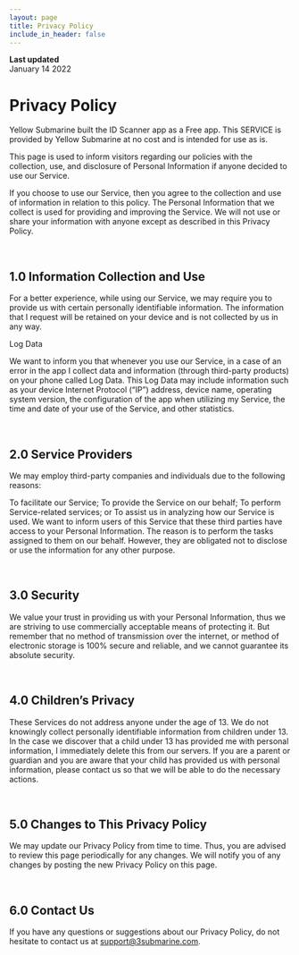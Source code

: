 ```yaml
---
layout: page
title: Privacy Policy
include_in_header: false
---
```


**Last updated**  
January 14 2022

# Privacy Policy
Yellow Submarine built the ID Scanner app as a Free app. This SERVICE is provided by Yellow Submarine at no cost and is intended for use as is.

This page is used to inform visitors regarding our policies with the collection, use, and disclosure of Personal Information if anyone decided to use our Service.

If you choose to use our Service, then you agree to the collection and use of information in relation to this policy. The Personal Information that we collect is used for providing and improving the Service. We will not use or share your information with anyone except as described in this Privacy Policy.

<br>

## 1.0 Information Collection and Use
For a better experience, while using our Service, we may require you to provide us with certain personally identifiable information. The information that I request will be retained on your device and is not collected by us in any way.

Log Data

We want to inform you that whenever you use our Service, in a case of an error in the app I collect data and information (through third-party products) on your phone called Log Data. This Log Data may include information such as your device Internet Protocol (“IP”) address, device name, operating system version, the configuration of the app when utilizing my Service, the time and date of your use of the Service, and other statistics.

<br>

## 2.0 Service Providers
We may employ third-party companies and individuals due to the following reasons:

To facilitate our Service;
To provide the Service on our behalf;
To perform Service-related services; or
To assist us in analyzing how our Service is used.
We want to inform users of this Service that these third parties have access to your Personal Information. The reason is to perform the tasks assigned to them on our behalf. However, they are obligated not to disclose or use the information for any other purpose.

<br>

## 3.0 Security
We value your trust in providing us with your Personal Information, thus we are striving to use commercially acceptable means of protecting it. But remember that no method of transmission over the internet, or method of electronic storage is 100% secure and reliable, and we cannot guarantee its absolute security.

<br>

## 4.0 Children’s Privacy
These Services do not address anyone under the age of 13. We do not knowingly collect personally identifiable information from children under 13. In the case we discover that a child under 13 has provided me with personal information, I immediately delete this from our servers. If you are a parent or guardian and you are aware that your child has provided us with personal information, please contact us so that we will be able to do the necessary actions.


<br>

## 5.0 Changes to This Privacy Policy
We may update our Privacy Policy from time to time. Thus, you are advised to review this page periodically for any changes. We will notify you of any changes by posting the new Privacy Policy on this page.

<br>

## 6.0 Contact Us
If you have any questions or suggestions about our Privacy Policy, do not hesitate to contact us at support@3submarine.com.
